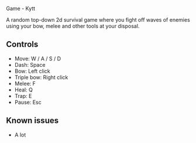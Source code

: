 Game - Kytt

A random top-down 2d survival game where you fight off waves of enemies using your bow, melee and other tools at your disposal.


## Controls
- Move: W / A / S / D
- Dash: Space
- Bow: Left click
- Triple bow: Right click
- Melee: F
- Heal: Q
- Trap: E
- Pause: Esc

## Known issues
- A lot
